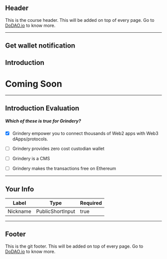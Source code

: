 ## Header
This is the course header. This will be added on top of every page. Go to [DoDAO.io](https://www.dodao.io) to know more.

---

##  Get wallet notification


## Introduction


# Coming Soon        

    


---
## Introduction Evaluation





##### Which of these is true for Grindery?  

- [x]  Grindery empower you to connect thousands of Web2 apps with Web3 dApps/protocols.
- [ ]  Grindery provides zero cost custodian wallet
- [ ]  Grindery is a CMS
- [ ]  Grindery makes the transactions free on Ethereum

    


---
## Your Info





| Label | Type | Required |
| ----------- | ----------- | ---- |
| Nickname        | PublicShortInput   |  true    |


    


---
## Footer
This is the git footer. This will be added on top of every page. Go to [DoDAO.io](https://www.dodao.io) to know more.
    
